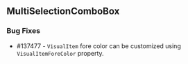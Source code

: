 ## MultiSelectionComboBox

### Bug Fixes

* \#137477 - `VisualItem` fore color can be customized using `VisualItemForeColor` property.
